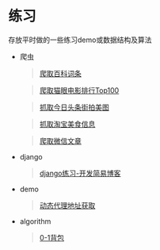 # 练习

存放平时做的一些练习demo或数据结构及算法

* 爬虫
    > [爬取百科词条](https://github.com/leitmily/practice/tree/master/spider/BaiduBaike "百科词条")

    > [爬取猫眼电影排行Top100](https://github.com/leitmily/practice/tree/master/spider/Maoyan "猫眼Top100")

    > [抓取今日头条街拍美图](https://github.com/leitmily/practice/tree/master/spider/TouTiao "今日头条美图")

    > [抓取淘宝美食信息](https://github.com/leitmily/practice/tree/master/spider/TBMeishi "淘宝美食")

    > [爬取微信文章](https://github.com/leitmily/practice/tree/master/spider/WeixinArticles "微信文章")

* django
    > [django练习-开发简易博客](https://github.com/leitmily/practice/tree/master/django/myblog)

* demo

    > [动态代理地址获取](https://github.com/leitmily/practice/tree/master/demo/DynamicProxyPool "动态代理地址获取")

* algorithm

    > [0-1背包](https://github.com/leitmily/practice/tree/master/algorithm/_0_1_bag "0-1背包")